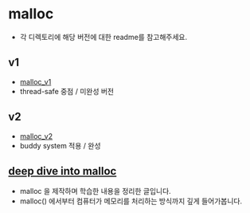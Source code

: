 # malloc
- 각 디렉토리에 해당 버전에 대한 readme를 참고해주세요.
## v1
- [malloc_v1](https://github.com/JuneParkCode/malloc/tree/main/v1)
- thread-safe 중점 / 미완성 버전
## v2
- [malloc_v2](https://github.com/JuneParkCode/malloc/tree/main/v2)
- buddy system 적용 / 완성
## [deep dive into malloc](https://life.photogrammer.me/deep-dive-into-malloc/)
- malloc 을 제작하며 학습한 내용을 정리한 글입니다.
- malloc() 에서부터 컴퓨터가 메모리를 처리하는 방식까지 깊게 들어가봅니다.
